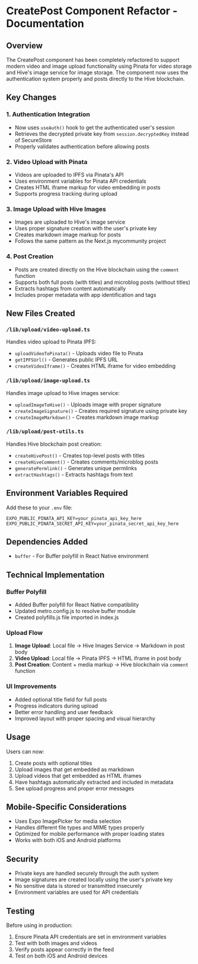 # CreatePost Component Refactor - Documentation

## Overview

The CreatePost component has been completely refactored to support modern video and image upload functionality using Pinata for video storage and Hive's image service for image storage. The component now uses the authentication system properly and posts directly to the Hive blockchain.

## Key Changes

### 1. Authentication Integration
- Now uses `useAuth()` hook to get the authenticated user's session
- Retrieves the decrypted private key from `session.decryptedKey` instead of SecureStore
- Properly validates authentication before allowing posts

### 2. Video Upload with Pinata
- Videos are uploaded to IPFS via Pinata's API
- Uses environment variables for Pinata API credentials
- Creates HTML iframe markup for video embedding in posts
- Supports progress tracking during upload

### 3. Image Upload with Hive Images
- Images are uploaded to Hive's image service
- Uses proper signature creation with the user's private key
- Creates markdown image markup for posts
- Follows the same pattern as the Next.js mycommunity project

### 4. Post Creation
- Posts are created directly on the Hive blockchain using the `comment` function
- Supports both full posts (with titles) and microblog posts (without titles)
- Extracts hashtags from content automatically
- Includes proper metadata with app identification and tags

## New Files Created

### `/lib/upload/video-upload.ts`
Handles video upload to Pinata IPFS:
- `uploadVideoToPinata()` - Uploads video file to Pinata
- `getIPFSUrl()` - Generates public IPFS URL
- `createVideoIframe()` - Creates HTML iframe for video embedding

### `/lib/upload/image-upload.ts`
Handles image upload to Hive images service:
- `uploadImageToHive()` - Uploads image with proper signature
- `createImageSignature()` - Creates required signature using private key
- `createImageMarkdown()` - Creates markdown image markup

### `/lib/upload/post-utils.ts`
Handles Hive blockchain post creation:
- `createHivePost()` - Creates top-level posts with titles
- `createHiveComment()` - Creates comments/microblog posts
- `generatePermlink()` - Generates unique permlinks
- `extractHashtags()` - Extracts hashtags from text

## Environment Variables Required

Add these to your `.env` file:

```env
EXPO_PUBLIC_PINATA_API_KEY=your_pinata_api_key_here
EXPO_PUBLIC_PINATA_SECRET_API_KEY=your_pinata_secret_api_key_here
```

## Dependencies Added

- `buffer` - For Buffer polyfill in React Native environment

## Technical Implementation

### Buffer Polyfill
- Added Buffer polyfill for React Native compatibility
- Updated metro.config.js to resolve buffer module
- Created polyfills.js file imported in index.js

### Upload Flow
1. **Image Upload**: Local file → Hive Images Service → Markdown in post body
2. **Video Upload**: Local file → Pinata IPFS → HTML iframe in post body
3. **Post Creation**: Content + media markup → Hive blockchain via `comment` function

### UI Improvements
- Added optional title field for full posts
- Progress indicators during upload
- Better error handling and user feedback
- Improved layout with proper spacing and visual hierarchy

## Usage

Users can now:
1. Create posts with optional titles
2. Upload images that get embedded as markdown
3. Upload videos that get embedded as HTML iframes
4. Have hashtags automatically extracted and included in metadata
5. See upload progress and proper error messages

## Mobile-Specific Considerations

- Uses Expo ImagePicker for media selection
- Handles different file types and MIME types properly
- Optimized for mobile performance with proper loading states
- Works with both iOS and Android platforms

## Security

- Private keys are handled securely through the auth system
- Image signatures are created locally using the user's private key
- No sensitive data is stored or transmitted insecurely
- Environment variables are used for API credentials

## Testing

Before using in production:
1. Ensure Pinata API credentials are set in environment variables
2. Test with both images and videos
3. Verify posts appear correctly in the feed
4. Test on both iOS and Android devices
